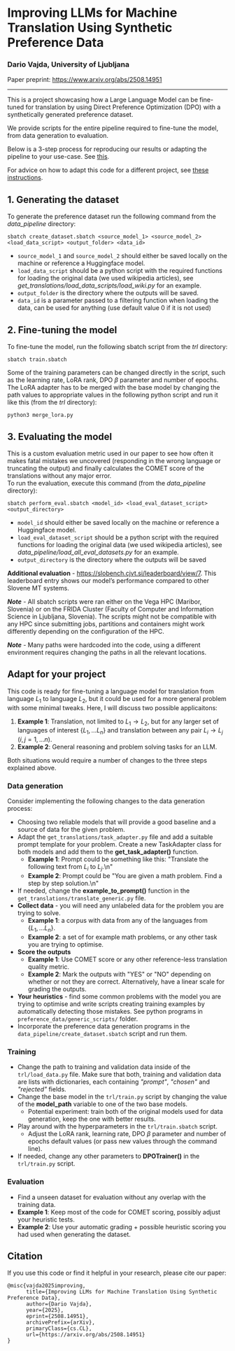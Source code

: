 # Improving LLMs for Machine Translation Using Synthetic Preference Data

### Dario Vajda, University of Ljubljana
Paper preprint: https://www.arxiv.org/abs/2508.14951

--- 

This is a project showcasing how a Large Language Model can be fine-tuned for translation by using Direct Preference Optimization (DPO) with a synthetically generated preference dataset.

We provide scripts for the entire pipeline required to fine-tune the model, from data generation to evaluation.

Below is a 3-step process for reproducing our results or adapting the pipeline to your use-case. See [this](#1-generating-the-dataset).

For advice on how to adapt this code for a different project, see [these instructions](#adapt-for-your-project).


## 1. **Generating the dataset**   
To generate the preference dataset run the following command from the *data_pipeline* directory:  
```
sbatch create_dataset.sbatch <source_model_1> <source_model_2> <load_data_script> <output_folder> <data_id>
```
- `source_model_1` and `source_model_2` should either be saved locally on the machine or reference a Huggingface model.
- `load_data_script` should be a python script with the required functions for loading the original data (we used wikipedia articles), see *get_translations/load_data_scripts/load_wiki.py* for an example.
- `output_folder` is the directory where the outputs will be saved.
- `data_id` is a parameter passed to a filtering function when loading the data, can be used for anything (use default value 0 if it is not used)
## 2. **Fine-tuning the model**
To fine-tune the model, run the following sbatch script from the *trl* directory:    
```
sbatch train.sbatch
```   
Some of the training parameters can be changed directly in the script, such as the learning rate, LoRA rank, DPO $\beta$ parameter and number of epochs.
The LoRA adapter has to be merged with the base model by changing the path values to appropriate values in the following python script and run it like this (from the *trl* directory):
```
python3 merge_lora.py
```
## 3. **Evaluating the model**     
This is a custom evaluation metric used in our paper to see how often it makes fatal mistakes we uncovered (responding in the wrong language or truncating the output) and finally calculates the COMET score of the translations without any major error.  
To run the evaluation, execute this command (from the *data_pipeline* directory):    
```
sbatch perform_eval.sbatch <model_id> <load_eval_dataset_script> <output_directory>
```
- `model_id` should either be saved locally on the machine or reference a Huggingface model.
- `load_eval_dataset_script` should be a python script with the required functions for loading the original data (we used wikipedia articles), see *data_pipeline/load_all_eval_datasets.py* for an example.
- `output_directory` is the directory where the outputs will be saved

**Additional evaluation** - https://slobench.cjvt.si/leaderboard/view/7. This leaderboard entry shows our model’s performance compared to other Slovene MT systems.


***Note*** - All sbatch scripts were ran either on the Vega HPC (Maribor, Slovenia) or on the FRIDA Cluster (Faculty of Computer and Information Science in Ljubljana, Slovenia). The scripts might not be compatible with any HPC since submitting jobs, partitions and containers might work differently depending on the configuration of the HPC.

***Note*** - Many paths were hardcoded into the code, using a different environment requires changing the paths in all the relevant locations.



## Adapt for your project

This code is ready for fine-tuning a language model for translation from language $L_1$ to language $L_2$, but it could be used for a more general problem with some minimal tweaks. Here, I will discuss two possible applicaitons:
1. **Example 1**: Translation, not limited to $L_1 \rightarrow L_2$, but for any larger set of languages of interest $\{L_1,...L_n\}$ and translation between any pair $L_i \rightarrow L_j$ ($i,j=1,...n$).
2. **Example 2**: General reasoning and problem solving tasks for an LLM.

Both situations would require a number of changes to the three steps explained above.

### Data generation
Consider implementing the following changes to the data generation process:
* Choosing two reliable models that will provide a good baseline and a source of data for the given problem.
* Adapt the `get_translations/task_adapter.py` file and add a suitable prompt template for your problem. Create a new TaskAdapter class for both models and add them to the **get_task_adapter()** function.
    * **Example 1**: Prompt could be something like this: "Translate the following text from $L_i$ to $L_j$.\n"
    * **Example 2**: Prompt could be "You are given a math problem. Find a step by step solution.\n"
* If needed, change the **example_to_prompt()** function in the `get_translations/translate_generic.py` file.
* **Collect data** - you will need any unlabeled data for the problem you are trying to solve.
    * **Example 1**: a corpus with data from any of the languages from $\{L_1,...L_n\}$.
    * **Example 2**: a set of for example math problems, or any other task you are trying to optimise.
* **Score the outputs**
    * **Example 1**: Use COMET score or any other reference-less translation quality metric.
    * **Example 2**: Mark the outputs with "YES" or "NO" depending on whether or not they are correct. Alternatively, have a linear scale for grading the outputs. 
* **Your heuristics** - find some common problems with the model you are trying to optimise and write scripts creating training examples by automatically detecting those mistakes. See python programs in `preference_data/generic_scripts/` folder. 
* Incorporate the preference data generation programs in the `data_pipeline/create_dataset.sbatch` script and run them.

### Training
* Change the path to training and validation data inside of the `trl/load_data.py` file. Make sure that both, training and validation data are lists with dictionaries, each containing *"prompt"*, *"chosen"* and *"rejected"* fields.
* Change the base model in the `trl/train.py` script by changing the value of the **model_path** variable to one of the two base models.
    * Potential experiment: train both of the original models used for data generation, keep the one with better results.
* Play around with the hyperparameters in the `trl/train.sbatch` script.
    * Adjust the LoRA rank, learning rate, DPO $\beta$ parameter and number of epochs default values (or pass new values through the command line).
* If needed, change any other parameters to **DPOTrainer()** in the `trl/train.py` script.

### Evaluation
* Find a unseen dataset for evaluation without any overlap with the training data. 
* **Example 1**: Keep most of the code for COMET scoring, possibly adjust your heuristic tests.
* **Example 2**: Use your automatic grading + possible heuristic scoring you had used when generating the dataset.

## Citation
If you use this code or find it helpful in your research, please cite our paper:
```
@misc{vajda2025improving,
      title={Improving LLMs for Machine Translation Using Synthetic Preference Data}, 
      author={Dario Vajda},
      year={2025},
      eprint={2508.14951},
      archivePrefix={arXiv},
      primaryClass={cs.CL},
      url={https://arxiv.org/abs/2508.14951}
}
```
